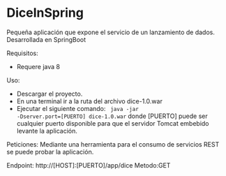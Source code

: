 # DiceInSpring
Pequeña aplicación que expone el servicio de un lanzamiento de dados. Desarrollada en SpringBoot 

Requisitos:
- Requere java 8

Uso:
- Descargar el proyecto.
- En una terminal ir a la ruta del archivo dice-1.0.war
- Ejecutar el siguiente comando:
<code> java -jar -Dserver.port=[PUERTO] dice-1.0.war</code>
  donde [PUERTO] puede ser cualquier puerto disponible para que el servidor Tomcat embebido levante la aplicación.
  
Peticiones:
Mediante una herramienta para el consumo de servicios REST se puede probar la aplicación.

Endpoint: http://[HOST]:[PUERTO]/app/dice
Metodo:GET


